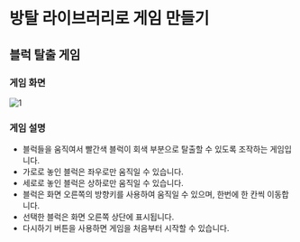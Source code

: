 # 방탈 라이브러리로 게임 만들기
## 블럭 탈출 게임
### 게임 화면
![1](https://user-images.githubusercontent.com/29995295/96365989-9e57b900-117f-11eb-9e6a-e1f4df6154eb.PNG)
### 게임 설명
- 블럭들을 움직여서 빨간색 블럭이 회색 부분으로 탈출할 수 있도록 조작하는 게임입니다.
- 가로로 놓인 블럭은 좌우로만 움직일 수 있습니다.
- 세로로 놓인 블럭은 상하로만 움직일 수 있습니다.
- 블럭은 화면 오른쪽의 방향키를 사용하여 움직일 수 있으며, 한번에 한 칸씩 이동합니다.
- 선택한 블럭은 화면 오른쪽 상단에 표시됩니다.
- 다시하기 버튼을 사용하면 게임을 처음부터 시작할 수 있습니다.
